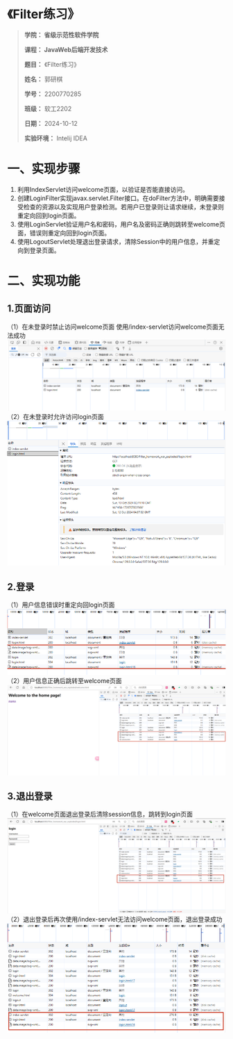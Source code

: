 # 《Filter练习》
> **学院：  省级示范性软件学院**
>
> **课程：  JavaWeb后端开发技术**
>
> **题目：** 《Filter练习》
>
> **姓名：**  郭研棋
>
> **学号：**  2200770285
>
> **班级：**  软工2202
>
> **日期：**  2024-10-12
>
> **实验环境：**  Intelij IDEA
# 一、实现步骤
1. 利用IndexServlet访问welcome页面，以验证是否能直接访问。
2. 创建LoginFilter实现javax.servlet.Filter接口。在doFilter方法中，明确需要接受检查的资源以及实现用户登录检测。若用户已登录则让请求继续，未登录则重定向回到login页面。
3. 使用LoginServlet验证用户名和密码，用户名及密码正确则跳转至welcome页面，错误则重定向回到login页面。
4. 使用LogoutServlet处理退出登录请求，清除Session中的用户信息，并重定向到登录页面。
# 二、实现功能
## 1.页面访问
（1）在未登录时禁止访问welcome页面
使用/index-servlet访问welcome页面无法成功
![img20241013101234](./assets/img20241013101234.png)
（2）在未登录时允许访问login页面
![img20241013101258](./assets/img20241013101258.png)
## 2.登录
（1）用户信息错误时重定向回login页面
![img20241013101522](./assets/img20241013101522.png)
（2）用户信息正确后跳转至welcome页面
![img20241013101610](./assets/img20241013101610.png)
## 3.退出登录
（1）在welcome页面退出登录后清除session信息，跳转到login页面
![img20241013101630](./assets/img20241013101630.png)
（2）退出登录后再次使用/index-servlet无法访问welcome页面，退出登录成功
![img20241013101652](./assets/img20241013101652.png)
